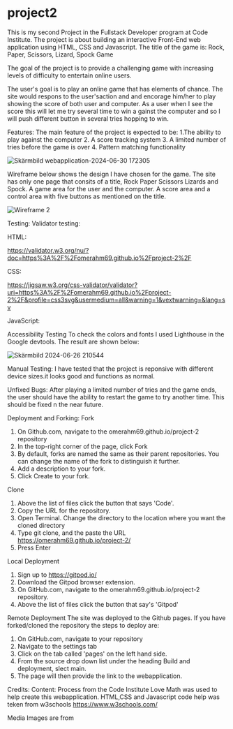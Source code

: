 # project2
This is my second Project in the Fullstack Developer program at Code Institute. The project is about building an interactive Front-End web application using HTML, CSS and Javascript. The title of the game is:
Rock, Paper, Scissors, Lizard, Spock Game

The goal of the project is to provide a challenging game with increasing levels of difficulty to entertain online users.

The user's goal is to play an online game that has elements of chance. The site would respons to the user'saction and and encorage him/her to play showing the score of both user and computer. As a user when I see the score this will let me try several time to win a gainst the computer and so I will push different button in several tries hopping to win.

Features:
The main feature of the project is expected to be:
    1.The ability to play against the computer
    2. A score tracking system
    3. A limited number of tries before the game is over
    4. Pattern matching functionality
  
![Skärmbild webapplication-2024-06-30 172305](https://github.com/omerahm69/project-2/assets/153000625/d8430b01-2461-4755-88c5-27d2cc271bef)


Wireframe below shows the design I have chosen for the game. The site has only one page that consits of a title, Rock Paper Scissors Lizards and Spock. A game area for the user and the computer. A score area and a control area with five buttons as mentioned on the title.


![Wireframe 2](https://github.com/omerahm69/project-2/assets/153000625/3d2d49c8-9b0a-469f-aba9-8766608d33da)

Testing: 
Validator testing: 

HTML:

https://validator.w3.org/nu/?doc=https%3A%2F%2Fomerahm69.github.io%2Fproject-2%2F

CSS:

https://jigsaw.w3.org/css-validator/validator?uri=https%3A%2F%2Fomerahm69.github.io%2Fproject-2%2F&profile=css3svg&usermedium=all&warning=1&vextwarning=&lang=sv

JavaScript:

Accessibility Testing
To check the colors and fonts I used Lighthouse in the Google devtools. The result are shown below:

![Skärmbild 2024-06-26 210544](https://github.com/omerahm69/project-2/assets/153000625/ac50f393-23d6-4405-987d-505541a265f3)


Manual Testing:
I have tested that the project is reponsive with different device sizes.it looks good and functions as normal.


Unfixed Bugs:
After playing a limited number of tries and the game ends, the user should have the ability to restart the game to try another time. This  should be fixed n the near future. 

Deployment and Forking:
Fork 
1. On Github.com, navigate to the omerahm69.github.io/project-2 repository
2. In the top-right corner of the page, click Fork
3. By default, forks are named the same as their parent repositories. You can change the name of the fork to distinguish it further.
4. Add a description to your fork.
5. Click Create to your fork.

Clone 
1. Above the list of files click the button that says 'Code'.
2. Copy the URL for the repository.
3. Open Terminal. Change the directory to the location where you want the cloned directory
4. Type git clone, and the paste the URL https://omerahm69.github.io/project-2/
5. Press Enter
   
Local Deployment
1. Sign up to https://gitpod.io/
2. Download the Gitpod browser extension.
3. On GitHub.com, navigate to the omerahm69.github.io/project-2 repository.
4. Above the list of files click the button that say's 'Gitpod'

Remote Deployment
 The site was deployed to the Github pages. If you have forked/cloned the repository the steps to deploy are:
1. On GitHub.com, navigate to your repository
2. Navigate to the settings tab
3. Click on the tab called 'pages' on the left hand side.
4. From the source drop down list under the heading Build and deployment, slect main.
5. The page will then provide the link to the webapplication.

Credits:
Content:
Process from the Code Institute Love Math was used to help create this webapplication.
HTML,CSS and Javascript code help was teken from w3schools https://www.w3schools.com/

Media
Images are from 
